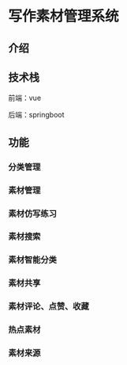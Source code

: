 #  写作素材管理系统

## 介绍



## 技术栈

前端：vue

后端：springboot

## 功能

### 分类管理

### 素材管理

### 素材仿写练习

### 素材搜索

### 素材智能分类

### 素材共享

### 素材评论、点赞、收藏

### 热点素材

###  素材来源

